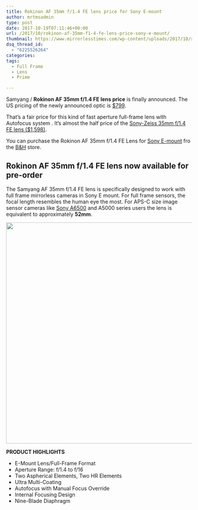 ```yaml
---
title: Rokinon AF 35mm f/1.4 FE lens price for Sony E-mount
author: mrtmsadmin
type: post
date: 2017-10-19T07:11:46+00:00
url: /2017/10/rokinon-af-35mm-f1-4-fe-lens-price-sony-e-mount/
thumbnail: https://www.mirrorlesstimes.com/wp-content/uploads/2017/10/samyang-af-35mm-f1-4-fe-750x550.jpg
dsq_thread_id:
  - "6225526264"
categories:
tags:
  - Full Frame
  - Lens
  - Prime

---
```

Samyang / **Rokinon AF 35mm f/1.4 FE lens price** is finally announced. The US pricing of the newly announced optic is <a class="ext-link" title="" href="https://www.bhphotovideo.com/c/product/1366954-REG/rokinon_io3514_e_af_35mm_f_1_4_fe.html/BI/20175/KBID/14249" target="_blank" rel="external nofollow noopener">$799</a>.

That&#8217;s a fair price for this kind of fast aperture full-frame lens with Autofocus system . It&#8217;s almost the half price of the <a class="ext-link" title="" href="https://www.amazon.com/Sony-SEL35F14Z-Distagon-Standard-Prime-Mirrorless/dp/B00U29GNBO/?tag=mirrorlesst-20" target="_blank" rel="external nofollow noopener" data-amzn-asin="B00U29GNBO">Sony-Zeiss 35mm f/1.4 FE lens ($1,598)</a>.

You can purchase the Rokinon AF 35mm f/1.4 FE Lens for <a href="https://www.dailycameranews.com/2017/03/best-sony-full-frame-e-mount-lenses/" target="_blank" rel="noopener">Sony E-mount</a> fro the <a class="ext-link" title="" href="https://www.bhphotovideo.com/c/product/1366954-REG/rokinon_io3514_e_af_35mm_f_1_4_fe.html/BI/20175/KBID/14249" target="_blank" rel="external nofollow noopener">B&H</a> store.

## Rokinon AF 35mm f/1.4 FE lens now available for pre-order

The Samyang AF 35mm f/1.4 FE lens is specifically designed to work with full frame mirrorless cameras in Sony E mount. For full frame sensors, the focal length resembles the human eye the most. For APS-C size image sensor cameras like [Sony A6500][1] and A5000 series users the lens is equivalent to approximately **52mm**.

[<img class="aligncenter size-full wp-image-1310" src="https://i0.wp.com/www.mirrorlesstimes.com/wp-content/uploads/2017/10/rokinon-af-35mm-f1-4-fe-lens-price-sony-e-mount.jpg?resize=600%2C600&#038;ssl=1" alt="" width="600" height="600" srcset="https://i0.wp.com/www.mirrorlesstimes.com/wp-content/uploads/2017/10/rokinon-af-35mm-f1-4-fe-lens-price-sony-e-mount.jpg?w=750&ssl=1 750w, https://i0.wp.com/www.mirrorlesstimes.com/wp-content/uploads/2017/10/rokinon-af-35mm-f1-4-fe-lens-price-sony-e-mount.jpg?resize=150%2C150&ssl=1 150w, https://i0.wp.com/www.mirrorlesstimes.com/wp-content/uploads/2017/10/rokinon-af-35mm-f1-4-fe-lens-price-sony-e-mount.jpg?resize=300%2C300&ssl=1 300w, https://i0.wp.com/www.mirrorlesstimes.com/wp-content/uploads/2017/10/rokinon-af-35mm-f1-4-fe-lens-price-sony-e-mount.jpg?resize=700%2C700&ssl=1 700w" sizes="(max-width: 600px) 100vw, 600px" data-recalc-dims="1" />][2]

<p class="fs16 OpenSans-600-normal upper product-highlights-header">
  <strong>PRODUCT HIGHLIGHTS</strong>
</p>

<ul class="top-section-list" data-selenium="highlightList">
  <li class="top-section-list-item">
    E-Mount Lens/Full-Frame Format
  </li>
  <li class="top-section-list-item">
    Aperture Range: f/1.4 to f/16
  </li>
  <li class="top-section-list-item">
    Two Aspherical Elements, Two HR Elements
  </li>
  <li class="top-section-list-item">
    Ultra Multi-Coating
  </li>
  <li class="top-section-list-item">
    Autofocus with Manual Focus Override
  </li>
  <li class="top-section-list-item">
    Internal Focusing Design
  </li>
  <li class="top-section-list-item">
    Nine-Blade Diaphragm
  </li>
</ul>

 [1]: https://www.dailycameranews.com/2016/11/best-sony-a6500-lenses/
 [2]: https://i0.wp.com/www.mirrorlesstimes.com/wp-content/uploads/2017/10/rokinon-af-35mm-f1-4-fe-lens-price-sony-e-mount.jpg?ssl=1